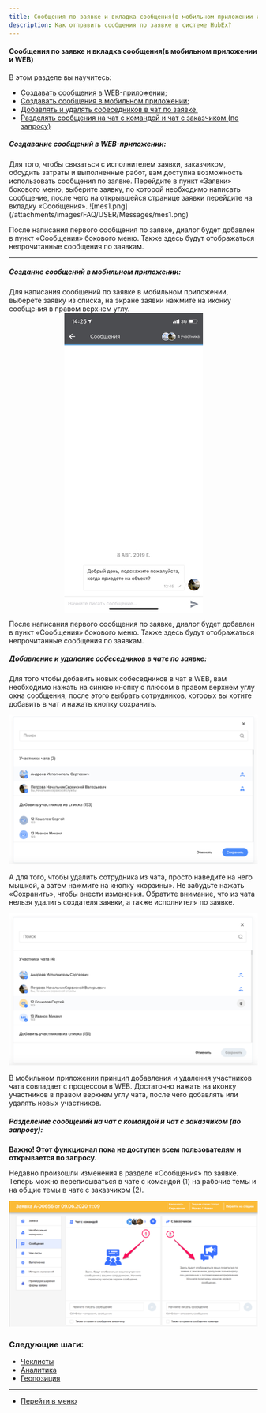 ```yaml
---
title: Сообщения по заявке и вкладка сообщения(в мобильном приложении и WEB).
description: Как отправить сообщения по заявке в системе HubEx?
---
```


<!-- Yandex.Metrika counter -->
<script type="text/javascript" >
   (function(m,e,t,r,i,k,a){m[i]=m[i]||function(){(m[i].a=m[i].a||[]).push(arguments)};
   m[i].l=1*new Date();k=e.createElement(t),a=e.getElementsByTagName(t)[0],k.async=1,k.src=r,a.parentNode.insertBefore(k,a)})
   (window, document, "script", "https://mc.yandex.ru/metrika/tag.js", "ym");
   ym('{{ site.yandex_metric }}', "init", {
        id:'{{ site.yandex_metric }}',
        clickmap:true,
        trackLinks:true,
        accurateTrackBounce:true,
        webvisor:true
   });
</script>
<noscript><div><img src="https://mc.yandex.ru/watch/'{{ site.yandex_metric }}'" style="position:absolute; left:-9999px;" alt="" /></div></noscript>
<!-- /Yandex.Metrika counter -->

#### Сообщения по заявке и вкладка сообщения(в мобильном приложении и WEB)
В этом разделе вы научитесь:
<html>
  <meta charset="utf-8">
  <title>Быстрый переход внутри документа</title>
 <ul>
       <li><a href="#webmess">Создавать сообщения в WEB-приложении;</a></li>
       <li><a href="#mobmess">Создавать сообщения в мобильном приложении;</a></li>
       <li><a href="#chatadd">Добавлять и удалять собеседников в чат по заявке.</a></li>
       <li><a href="#chataddrequest">Разделять сообщения на чат с командой и чат с заказчиком (по запросу)</a></li>
 </ul>
</html>

<h5 id="webmess">Создавание сообщений в WEB-приложении: </h5>
Для того, чтобы связаться с исполнителем заявки, заказчиком, обсудить затраты и выполненные работ, вам доступна возможность использовать сообщения по заявке. Перейдите в пункт «Заявки» бокового меню, выберите заявку, по которой необходимо написать сообщение, после чего на открывшейся странице заявки перейдите на вкладку «Сообщения».
![mes1.png](/attachments/images/FAQ/USER/Messages/mes1.png)

После написания первого сообщения по заявке, диалог будет добавлен в пункт «Сообщения» бокового меню. Также здесь будут отображаться непрочитанные сообщения по заявкам.

----
<h5 id="mobmess">Создание сообщений в мобильном приложении: </h5>
Для написания сообщений по заявке в мобильном приложении, выберете заявку из списка, на экране заявки нажмите на иконку сообщения в правом верхнем углу.
<div>
  <img  style="margin: 0 auto; display: block; max-width: 100%;" src="/attachments/images/FAQ/USER/Messages/mes2.jpg" />
</div>

После написания первого сообщения по заявке, диалог будет добавлен в пункт «Сообщения» бокового меню. Также здесь будут отображаться непрочитанные сообщения по заявкам.

<h5 id="chatadd">Добавление и удаление собеседников в чате по заявке: </h5>
Для того чтобы добавить новых собеседников в чат в WEB, вам необходимо нажать на синюю кнопку с плюсом в правом верхнем углу окна сообщения, после этого выбрать сотрудников, которых вы хотите добавить в чат и нажать кнопку сохранить.

![mes3.png](/attachments/images/FAQ/USER/Messages/mes3.png)

А для того, чтобы удалить сотрудника из чата, просто наведите на него мышкой, а затем нажмите на кнопку «корзины». Не забудьте нажать «Сохранить», чтобы внести изменения. Обратите внимание, что из чата нельзя удалить создателя заявки, а также исполнителя по заявке.

![mes4.png](/attachments/images/FAQ/USER/Messages/mes4.png)

В мобильном приложении принцип добавления и удаления участников чата совпадает с процессом в WEB. Достаточно нажать на иконку участников в правом верхнем углу чата, после чего добавлять или удалять новых участников.

<h5 id="chataddrequest">Разделение сообщений на чат с командой и чат с заказчиком (по запросу): </h5>

<strong> Важно! Этот функционал пока не доступен всем пользователям и открывается по запросу. </strong>

Недавно произошли изменения в разделе «Сообщения» по заявке.
Теперь можно переписываться в чате с командой (1) на рабочие темы и на общие темы в чате с заказчиком (2).

![mes5.png](/attachments/images/FAQ/USER/Messages/mes5.png)



### Следующие шаги:
- [Чеклисты](./Checklists.md)
- [Аналитика](./Analytics.md)
- [Геопозиция](./GeoPosition.md)


___
- [Перейти в меню](http://wiki.hubex.ru)

